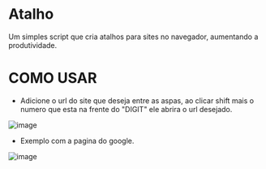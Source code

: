 # Atalho
Um simples script que cria atalhos para sites no navegador, aumentando a produtividade.

# COMO USAR

* Adicione o url do site que deseja entre as aspas, ao clicar shift mais o numero que esta na frente do "DIGIT" ele abrira o url desejado.

![image](https://github.com/user-attachments/assets/b8ca4e28-7625-4a18-9232-c6a3b1b8ece9)

* Exemplo com a pagina do google.

![image](https://github.com/user-attachments/assets/cfad96f1-e7d2-4b69-9c7e-c3189466764b)
